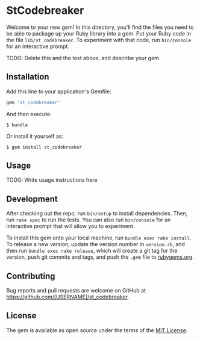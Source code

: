 # StCodebreaker

Welcome to your new gem! In this directory, you'll find the files you need to be able to package up your Ruby library into a gem. Put your Ruby code in the file `lib/st_codebreaker`. To experiment with that code, run `bin/console` for an interactive prompt.

TODO: Delete this and the text above, and describe your gem

## Installation

Add this line to your application's Gemfile:

```ruby
gem 'st_codebreaker'
```

And then execute:

    $ bundle

Or install it yourself as:

    $ gem install st_codebreaker

## Usage

TODO: Write usage instructions here

## Development

After checking out the repo, run `bin/setup` to install dependencies. Then, run `rake spec` to run the tests. You can also run `bin/console` for an interactive prompt that will allow you to experiment.

To install this gem onto your local machine, run `bundle exec rake install`. To release a new version, update the version number in `version.rb`, and then run `bundle exec rake release`, which will create a git tag for the version, push git commits and tags, and push the `.gem` file to [rubygems.org](https://rubygems.org).

## Contributing

Bug reports and pull requests are welcome on GitHub at https://github.com/[USERNAME]/st_codebreaker.

## License

The gem is available as open source under the terms of the [MIT License](http://opensource.org/licenses/MIT).
